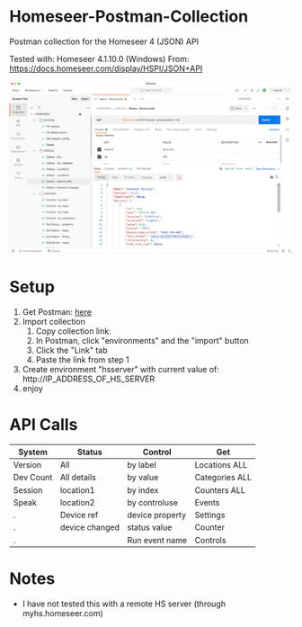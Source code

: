 # Homeseer-Postman-Collection
Postman collection for the Homeseer 4 (JSON) API

Tested with: Homeseer 4.1.10.0 (Windows)
From: https://docs.homeseer.com/display/HSPI/JSON+API


![postman screenshot](/_images/HOMESEER.postman_collection.png)



# Setup

1. Get Postman: [here](https://www.postman.com/)
2. Import collection 
    1. Copy collection link: 
    2. In Postman, click "environments" and the "import" button
    3. Click the "Link" tab
    4. Paste the link from step 1
4. Create environment "hsserver" with current value of: http://IP_ADDRESS_OF_HS_SERVER
5. enjoy



# API Calls

System | Status | Control | Get | 
------------ | ------------- | ------------- | -------------
Version | All            | by label        | Locations ALL
Dev Count | All details  | by value        | Categories ALL
Session | location1      | by index        | Counters ALL
Speak   | location2      | by controluse   | Events
.       | Device ref     | device property | Settings
.       | device changed | status value    | Counter
.       |                | Run event name  | Controls


# Notes

- I have not tested this with a remote HS server (through myhs.homeseer.com) 
